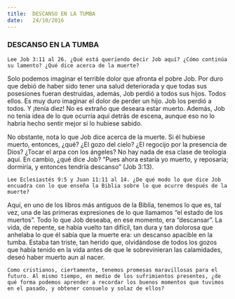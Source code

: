 ```yaml
---
title:  DESCANSO EN LA TUMBA
date:   24/10/2016
---
```


### DESCANSO EN LA TUMBA

```Lee Job 3:11 al 26. ¿Qué está queriendo decir Job aquí? ¿Cómo continúa su lamento? ¿Qué dice acerca de la muerte?```

Solo podemos imaginar el terrible dolor que afronta el pobre Job. Por duro que debió de haber sido tener una salud deteriorada y que todas sus posesiones fueran destruidas, además, Job perdió a todos sus hijos. Todos ellos. Es muy duro imaginar el dolor de perder un hijo. Job los perdió a todos. Y ¡tenía diez! No es extraño que deseara estar muerto. Además, Job no tenía idea de lo que ocurría aquí detrás de escena, aunque eso no lo habría hecho sentir mejor si lo hubiese sabido.

No obstante, nota lo que Job dice acerca de la muerte. Si él hubiese muerto, entonces, ¿qué? ¿El gozo del cielo? ¿El regocijo por la presencia de Dios? ¿Tocar el arpa con los ángeles? No hay nada de esa clase de teología aquí. En cambio, ¿qué dice Job? “Pues ahora estaría yo muerto, y reposaría; dormiría, y entonces tendría descanso” (Job 3:13).

```Lee Eclesiastés 9:5 y Juan 11:11 al 14. ¿De qué modo lo que dice Job encuadra con lo que enseña la Biblia sobre lo que ocurre después de la muerte?```

Aquí, en uno de los libros más antiguos de la Biblia, tenemos lo que es, tal vez, una de las primeras expresiones de lo que llamamos “el estado de los muertos”. Todo lo que Job deseaba, en ese momento, era “descansar”. La vida, de repente, se había vuelto tan difícil, tan dura y tan dolorosa que anhelaba lo que él sabía que la muerte era: un descanso apacible en la tumba. Estaba tan triste, tan herido que, olvidándose de todos los gozos que había tenido en la vida antes de que le sobrevinieran las calamidades, deseó haber muerto aun al nacer.

```Como cristianos, ciertamente, tenemos promesas maravillosas para el futuro. Al mismo tiempo, en medio de los sufrimientos presentes, ¿de qué forma podemos aprender a recordar los buenos momentos que tuvimos en el pasado, y obtener consuelo y solaz de ellos?```
